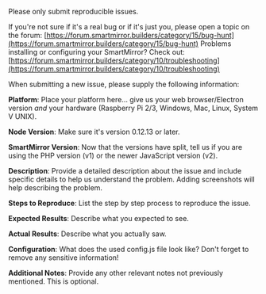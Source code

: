 Please only submit reproducible issues.

If you're not sure if it's a real bug or if it's just you, please open a topic on the forum: [https://forum.smartmirror.builders/category/15/bug-hunt](https://forum.smartmirror.builders/category/15/bug-hunt)
Problems installing or configuring your SmartMirror? Check out: [https://forum.smartmirror.builders/category/10/troubleshooting](https://forum.smartmirror.builders/category/10/troubleshooting)

When submitting a new issue, please supply the following information:

**Platform**: Place your platform here... give us your web browser/Electron version *and* your hardware (Raspberry Pi 2/3, Windows, Mac, Linux, System V UNIX).

**Node Version**: Make sure it's version 0.12.13 or later.

**SmartMirror Version**: Now that the versions have split, tell us if you are using the PHP version (v1) or the newer JavaScript version (v2).

**Description**: Provide a detailed description about the issue and include specific details to help us understand the problem. Adding screenshots will help describing the problem.

**Steps to Reproduce**: List the step by step process to reproduce the issue.

**Expected Results**: Describe what you expected to see.

**Actual Results**: Describe what you actually saw.

**Configuration**: What does the used config.js file look like? Don't forget to remove any sensitive information!

**Additional Notes**: Provide any other relevant notes not previously mentioned. This is optional.
